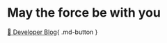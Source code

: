 # May the force be with you


[:notebook: Developer Blog](https://www.giraycoskun.dev/blog/){ .md-button }

